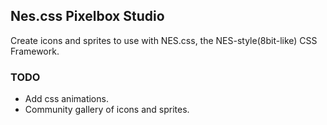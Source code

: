 ## Nes.css Pixelbox Studio

Create icons and sprites to use with NES.css, the NES-style(8bit-like) CSS Framework.

### TODO

- Add css animations.
- Community gallery of icons and sprites.
